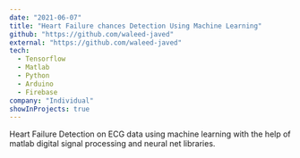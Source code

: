 ```yaml
---
date: "2021-06-07"
title: "Heart Failure chances Detection Using Machine Learning"
github: "https://github.com/waleed-javed"
external: "https://github.com/waleed-javed"
tech:
  - Tensorflow
  - Matlab
  - Python
  - Arduino
  - Firebase
company: "Individual"
showInProjects: true
---
```


Heart Failure Detection on ECG data using machine learning with the help of matlab digital signal processing and neural net libraries.
